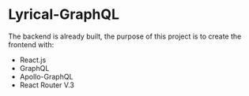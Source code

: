# Lyrical-GraphQL
The backend is already built, the purpose of this project is to create the frontend with:

* React.js
* GraphQL
* Apollo-GraphQL
* React Router V.3

